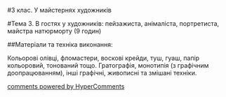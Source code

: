 <div id="hypercomments_widget" class="js-hypercomments-widget invisible"></div>

#3 клас. У майстернях художників

#Тема 3.  В гостях у художників: пейзажиста, анімаліста, портретиста, майстра натюрморту (9 годин)


##Матеріали та техніка виконання:

Кольорові олівці, фломастери, воскові крейди, туш, гуаш, папір кольоровий, тонований тощо. Гратографія, монотипія (з графічним доопрацюванням), інші графічні, живописні та змішані техніки.


<div class="js-hypercomments-container">
    <a href="http://hypercomments.com" class="hc-link" title="comments widget">comments powered by HyperComments</a>
</div>